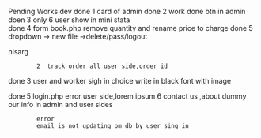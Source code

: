 Pending Works
dev 
 done 1 card of admin
 done 2 work done btn in admin
 doen 3 only 6 user show in mini stata   
 done 4 form book.php remove quantity and rename price to charge
 done 5 dropdown -> new file ->delete/pass/logout
 
nisarg
           
            2  track order all user side,order id
   done     3  user and worker sigh in choice write in black font with image
 
 done   5  login.php error user side,lorem ipsum
            6  contact us ,about dummy our info in admin and user sides




            error 
            email is not updating om db by user sing in 
